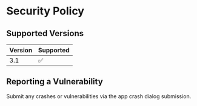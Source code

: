 # Security Policy

## Supported Versions

| Version | Supported        |
| ----- | ------------------ |
| 3.1   | :white_check_mark: |

## Reporting a Vulnerability

Submit any crashes or vulnerabilities
via the app crash dialog submission.
